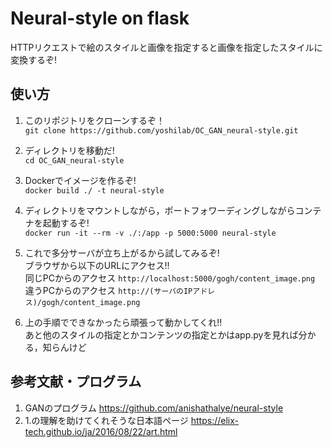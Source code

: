 # Neural-style on flask
HTTPリクエストで絵のスタイルと画像を指定すると画像を指定したスタイルに変換するぞ!

## 使い方
1. このリポジトリをクローンするぞ！  
   `git clone https://github.com/yoshilab/OC_GAN_neural-style.git`  
   
2. ディレクトリを移動だ!  
   `cd OC_GAN_neural-style`  
   
3. Dockerでイメージを作るぞ!  
   `docker build ./ -t neural-style`  
   
4. ディレクトリをマウントしながら，ポートフォワーディングしながらコンテナを起動するぞ!   
   `docker run -it --rm -v ./:/app -p 5000:5000 neural-style`  
   
5. これで多分サーバが立ち上がるから試してみるぞ!  
   ブラウザから以下のURLにアクセス!!  
   同じPCからのアクセス `http://localhost:5000/gogh/content_image.png`  
   違うPCからのアクセス `http://(サーバのIPアドレス)/gogh/content_image.png`  
   
6. 上の手順でできなかったら頑張って動かしてくれ!!  
   あと他のスタイルの指定とかコンテンツの指定とかはapp.pyを見れば分かる，知らんけど  
   
## 参考文献・プログラム  
1. GANのプログラム https://github.com/anishathalye/neural-style  
2. 1.の理解を助けてくれそうな日本語ページ https://elix-tech.github.io/ja/2016/08/22/art.html  
